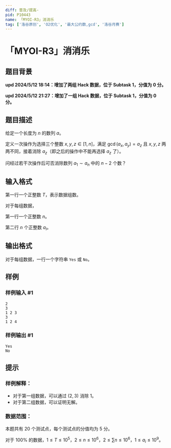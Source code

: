 ```yaml
---
diff: 普及/提高-
pid: P10443
name: 「MYOI-R3」消消乐
tag: ['洛谷原创', 'O2优化', '最大公约数,gcd', '洛谷月赛']
---
```

# 「MYOI-R3」消消乐
## 题目背景

**upd 2024/5/12 18:14：增加了两组 Hack 数据，位于 Subtask 1，分值为 $0$ 分。**

**upd 2024/5/12 21:27：增加了一组 Hack 数据，位于 Subtask 1，分值为 $0$ 分。**
## 题目描述

给定一个长度为 $n$ 的数列 $a$。

定义一次操作为选择三个整数 $x,y,z\in[1,n]$，满足 $\gcd(a_x,a_y)=a_z$ 且 $x,y,z$ 两两不同，接着消除 $a_z$（即之后的操作中不能再选择 $a_z$ 了）。

问经过若干次操作后可否消除数列 $a_1\sim a_n$ 中的 $n-2$ 个数？
## 输入格式

第一行一个正整数 $T$，表示数据组数。

对于每组数据，

第一行一个正整数 $n$。

第二行 $n$ 个正整数 $a_i$。
## 输出格式

对于每组数据，一行一个字符串 `Yes` 或 `No`。
## 样例

### 样例输入 #1
```
2
3
1 2 3
3
1 2 4
```
### 样例输出 #1
```
Yes
No
```
## 提示

### 样例解释：

- 对于第一组数据，可以通过 $(2,3)$ 消除 $1$。
- 对于第二组数据，可以证明无解。

### 数据范围：

本题共有 $20$ 个测试点，每个测试点的分值均为 $5$ 分。

对于 $100\%$ 的数据，$1\le T\le 10^5$，$2\leq n \leq 10^6$，$2 \le \sum n\le 10^6$，$1\le a_i\le 10^9$。
